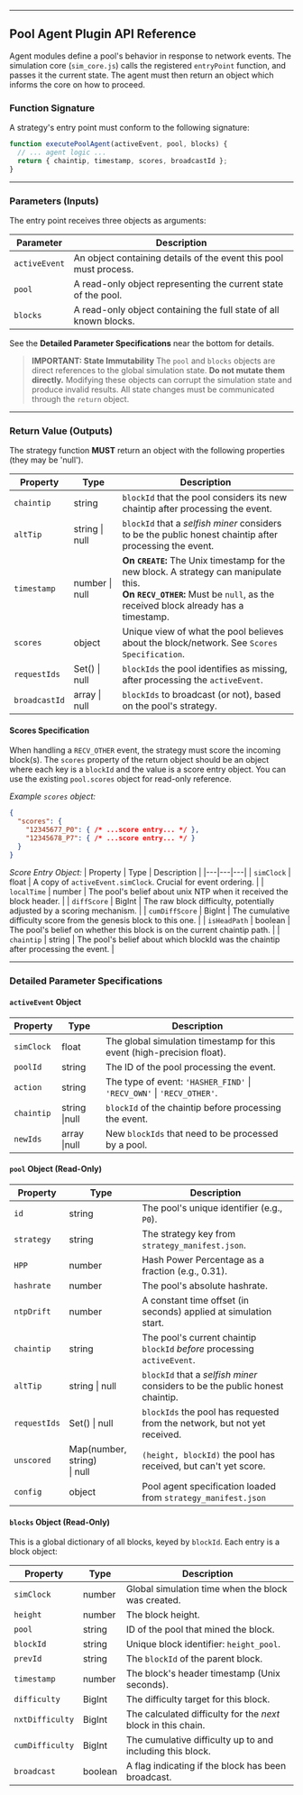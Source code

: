 
---

## Pool Agent Plugin API Reference

Agent modules define a pool's behavior in response to network events. The simulation core (`sim_core.js`) calls the registered `entryPoint` function, and passes it the current state. The agent must then return an object which informs the core on how to proceed.

### Function Signature

A strategy's entry point must conform to the following signature:
```javascript
function executePoolAgent(activeEvent, pool, blocks) {
  // ... agent logic ...
  return { chaintip, timestamp, scores, broadcastId };
}
```

---

### Parameters (Inputs)

The entry point receives three objects as arguments:

| Parameter | Description |
|---|---|
| `activeEvent` | An object containing details of the event this pool must process. |
| `pool` | A read-only object representing the current state of the pool. |
| `blocks` | A read-only object containing the full state of all known blocks. |

See the **Detailed Parameter Specifications** near the bottom for details.

> **IMPORTANT: State Immutability**
> The `pool` and `blocks` objects are direct references to the global simulation state. **Do not mutate them directly.** Modifying these objects can corrupt the simulation state and produce invalid results. All state changes must be communicated through the `return` object.

---

### Return Value (Outputs)

The strategy function **MUST** return an object with the following properties (they may be 'null').

| Property | Type | Description |
|---|---|---|
| `chaintip` | string | `blockId` that the pool considers its new chaintip after processing the event. |
| `altTip` | string \| null | `blockId` that a *selfish miner* considers to be the public honest chaintip after processing the event. |
| `timestamp` | number \| null | **On `CREATE`:** The Unix timestamp for the new block. A strategy can manipulate this. <br> **On `RECV_OTHER`:** Must be `null`, as the received block already has a timestamp. |
| `scores` | object | Unique view of what the pool believes about the block/network. See `Scores Specification`. |
| `requestIds` | Set() \| null | `blockIds` the pool identifies as missing, after processing the `activeEvent`. |
| `broadcastId` | array \| null | `blockIds` to broadcast (or not), based on the pool's strategy. |

#### Scores Specification

When handling a `RECV_OTHER` event, the strategy must score the incoming block(s). The `scores` property of the return object should be an object where each key is a `blockId` and the value is a score entry object. You can use the existing `pool.scores` object for read-only reference.

*Example `scores` object:*
```json
{
  "scores": {
    "12345677_P0": { /* ...score entry... */ },
    "12345678_P7": { /* ...score entry... */ }
  }
}
```

*Score Entry Object:*
| Property | Type | Description |
|---|---|---|
| `simClock` | float | A copy of `activeEvent.simClock`. Crucial for event ordering. |
| `localTime` | number | The pool's belief about unix NTP when it received the block header. |
| `diffScore` | BigInt | The raw block difficulty, potentially adjusted by a scoring mechanism. |
| `cumDiffScore` | BigInt | The cumulative difficulty score from the genesis block to this one. |
| `isHeadPath` | boolean | The pool's belief on whether this block is on the current chaintip path. |
| `chaintip` | string | The pool's belief about which blockId was the chaintip after processing the event. |

---

### Detailed Parameter Specifications

#### `activeEvent` Object

| Property | Type | Description |
|---|---|---|
| `simClock` | float | The global simulation timestamp for this event (high-precision float). |
| `poolId` | string | The ID of the pool processing the event. |
| `action` | string | The type of event: `'HASHER_FIND'` \| `'RECV_OWN'` \| `'RECV_OTHER'`. |
| `chaintip` | string \|null | `blockId` of the chaintip before processing the event. |
| `newIds` | array \|null | New `blockIds` that need to be processed by a pool. |

#### `pool` Object (Read-Only)

| Property | Type | Description |
|---|---|---|
| `id` | string | The pool's unique identifier (e.g., `P0`). |
| `strategy` | string | The strategy key from `strategy_manifest.json`. |
| `HPP` | number | Hash Power Percentage as a fraction (e.g., 0.31). |
| `hashrate` | number | The pool's absolute hashrate. |
| `ntpDrift` | number | A constant time offset (in seconds) applied at simulation start. |
| `chaintip` | string | The pool's current chaintip `blockId` *before* processing `activeEvent`. |
| `altTip` | string \| null | `blockId` that a *selfish miner* considers to be the public honest chaintip. |
| `requestIds` | Set() \| null | `blockIds` the pool has requested from the network, but not yet received. |
| `unscored` | Map(number, string)<br> \| null | `(height, blockId)` the pool has received, but can't yet score. |
| `config` | object | Pool agent specification loaded from `strategy_manifest.json` |

#### `blocks` Object (Read-Only)

This is a global dictionary of all blocks, keyed by `blockId`. Each entry is a block object:

| Property | Type | Description |
|---|---|---|
| `simClock` | number | Global simulation time when the block was created. |
| `height` | number | The block height. |
| `pool` | string | ID of the pool that mined the block. |
| `blockId` | string | Unique block identifier: `height_pool`. |
| `prevId` | string | The `blockId` of the parent block. |
| `timestamp` | number | The block's header timestamp (Unix seconds). |
| `difficulty` | BigInt | The difficulty target for this block. |
| `nxtDifficulty`| BigInt | The calculated difficulty for the *next* block in this chain. |
| `cumDifficulty`| BigInt | The cumulative difficulty up to and including this block. |
| `broadcast` | boolean | A flag indicating if the block has been broadcast. |
